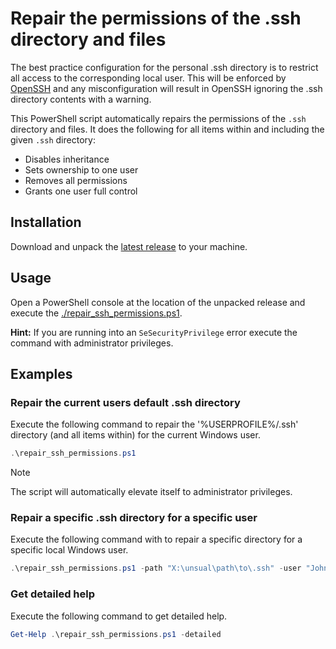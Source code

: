 # Repair the permissions of the .ssh directory and files
The best practice configuration for the personal .ssh directory is to restrict all access to the corresponding local user. This will be enforced by [OpenSSH](https://www.openssh.com/) and any misconfiguration will result in OpenSSH ignoring the .ssh directory contents with a warning.

This PowerShell script automatically repairs the permissions of the `.ssh` directory and files. It does the following for all items within and including the given `.ssh` directory:

* Disables inheritance
* Sets ownership to one user
* Removes all permissions
* Grants one user full control

## Installation
Download and unpack the [latest release](https://github.com/countzero/repair_ssh_permissions/releases/latest) to your machine.

## Usage
Open a PowerShell console at the location of the unpacked release and execute the [./repair_ssh_permissions.ps1](https://github.com/countzero/repair_ssh_permissions/blob/main/repair_ssh_permissions.ps1).

**Hint:** If you are running into an `SeSecurityPrivilege` error execute the command with administrator privileges.

## Examples

### Repair the current users default .ssh directory
Execute the following command to repair the '%USERPROFILE%/.ssh' directory (and all items within) for the current Windows user.

```PowerShell
.\repair_ssh_permissions.ps1
```

> [!NOTE]
> The script will automatically elevate itself to administrator privileges.

### Repair a specific .ssh directory for a specific user
Execute the following command with to repair a specific directory for a specific local Windows user.

```PowerShell
.\repair_ssh_permissions.ps1 -path "X:\unsual\path\to\.ssh" -user "John Doe"
```

### Get detailed help
Execute the following command to get detailed help.

```PowerShell
Get-Help .\repair_ssh_permissions.ps1 -detailed
```
